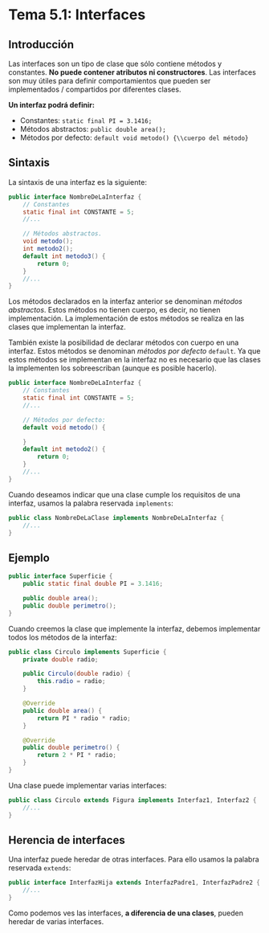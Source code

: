 # Tema 5.1: Interfaces

## Introducción

Las interfaces son un tipo de clase que sólo contiene métodos y constantes. **No puede contener atributos ni constructores**. Las interfaces son muy útiles para definir comportamientos que pueden ser implementados / compartidos por diferentes clases.

**Un interfaz podrá definir:**

* Constantes: `static final PI = 3.1416;`
* Métodos abstractos: `public double area();`
* Métodos por defecto: `default void metodo() {\\cuerpo del método}`

## Sintaxis

La sintaxis de una interfaz es la siguiente:

```java
public interface NombreDeLaInterfaz {
    // Constantes
    static final int CONSTANTE = 5;
    //...

    // Métodos abstractos.
    void metodo();
    int metodo2();
    default int metodo3() {
        return 0;
    }
    //...
}
```

Los métodos declarados en la interfaz anterior se denominan *métodos abstractos*. Estos métodos no tienen cuerpo, es decir, no tienen implementación. La implementación de estos métodos se realiza en las clases que implementan la interfaz.

También existe la posibilidad de declarar métodos con cuerpo en una interfaz. Estos métodos se denominan *métodos por defecto* `default`. Ya que estos métodos se implementan en la interfaz no es necesario que las clases la implementen los sobreescriban (aunque es posible hacerlo).

```java
public interface NombreDeLaInterfaz {
    // Constantes
    static final int CONSTANTE = 5;
    //...

    // Métodos por defecto:
    default void metodo() {

    }
    default int metodo2() {
        return 0;
    }
    //...
}
```

Cuando deseamos indicar que una clase cumple los requisitos de una interfaz, usamos la palabra reservada `implements`:

```java
public class NombreDeLaClase implements NombreDeLaInterfaz {
    //...
}
```

## Ejemplo

```java
public interface Superficie {
    public static final double PI = 3.1416;

    public double area();
    public double perimetro();
}
```

Cuando creemos la clase que implemente la interfaz, debemos implementar todos los métodos de la interfaz:

```java
public class Circulo implements Superficie {
    private double radio;

    public Circulo(double radio) {
        this.radio = radio;
    }

    @Override
    public double area() {
        return PI * radio * radio;
    }

    @Override
    public double perimetro() {
        return 2 * PI * radio;
    }
}
```

Una clase puede implementar varias interfaces:

```java
public class Circulo extends Figura implements Interfaz1, Interfaz2 {
    //...
}
```

## Herencia de interfaces

Una interfaz puede heredar de otras interfaces. Para ello usamos la palabra reservada `extends`:

```java
public interface InterfazHija extends InterfazPadre1, InterfazPadre2 {
    //...
}
```

Como podemos ves las interfaces, **a diferencia de una clases**, pueden heredar de varias interfaces.
